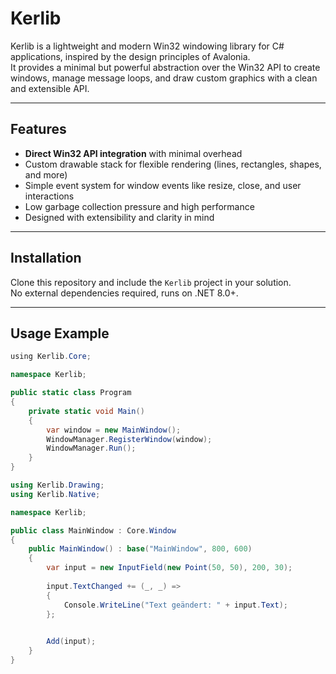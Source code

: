 # Kerlib

Kerlib is a lightweight and modern Win32 windowing library for C# applications, inspired by the design principles of Avalonia.  
It provides a minimal but powerful abstraction over the Win32 API to create windows, manage message loops, and draw custom graphics with a clean and extensible API.

---

## Features

- **Direct Win32 API integration** with minimal overhead  
- Custom drawable stack for flexible rendering (lines, rectangles, shapes, and more)  
- Simple event system for window events like resize, close, and user interactions  
- Low garbage collection pressure and high performance  
- Designed with extensibility and clarity in mind  

---

## Installation

Clone this repository and include the `Kerlib` project in your solution.  
No external dependencies required, runs on .NET 8.0+.

---

## Usage Example
```csharp
﻿using Kerlib.Core;

namespace Kerlib;

public static class Program
{
    private static void Main()
    {
        var window = new MainWindow();
        WindowManager.RegisterWindow(window);
        WindowManager.Run();
    }
}
```

```csharp
using Kerlib.Drawing;
using Kerlib.Native;

namespace Kerlib;

public class MainWindow : Core.Window
{
    public MainWindow() : base("MainWindow", 800, 600)
    {
        var input = new InputField(new Point(50, 50), 200, 30);
        
        input.TextChanged += (_, _) =>
        {
            Console.WriteLine("Text geändert: " + input.Text);
        };

        
        Add(input);
    }
}
